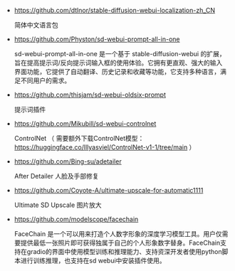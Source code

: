 

- https://github.com/dtlnor/stable-diffusion-webui-localization-zh_CN  </p>
  简体中文语言包 


- https://github.com/Physton/sd-webui-prompt-all-in-one  </p>
  sd-webui-prompt-all-in-one 是一个基于 stable-diffusion-webui 的扩展，旨在提高提示词/反向提示词输入框的使用体验。它拥有更直观、强大的输入界面功能，它提供了自动翻译、历史记录和收藏等功能，它支持多种语言，满足不同用户的需求。


- https://github.com/thisjam/sd-webui-oldsix-prompt </p>
  提示词插件


- https://github.com/Mikubill/sd-webui-controlnet </p>
  ControlNet （ 需要额外下载ControlNet模型：https://huggingface.co/lllyasviel/ControlNet-v1-1/tree/main ）


- https://github.com/Bing-su/adetailer </p>
  After Detailer 人脸及手部修复


- https://github.com/Coyote-A/ultimate-upscale-for-automatic1111 </p>
  Ultimate SD Upscale 图片放大


- https://github.com/modelscope/facechain </p>
  FaceChain 是一个可以用来打造个人数字形象的深度学习模型工具。用户仅需要提供最低一张照片即可获得独属于自己的个人形象数字替身。FaceChain支持在gradio的界面中使用模型训练和推理能力、支持资深开发者使用python脚本进行训练推理，也支持在sd webui中安装插件使用。


